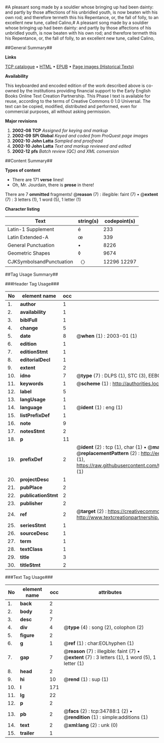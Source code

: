 #A pleasant song made by a souldier whose bringing up had been dainty: and partly by those affections of his unbridled youth, is now beaten with his own rod; and therefore termeth this his Repentance, or, the fall of folly, to an excellent new tune, called Calino,#
A pleasant song made by a souldier whose bringing up had been dainty: and partly by those affections of his unbridled youth, is now beaten with his own rod; and therefore termeth this his Repentance, or, the fall of folly, to an excellent new tune, called Calino,

##General Summary##

**Links**

[TCP catalogue](http://www.ota.ox.ac.uk/tcp/)  • 
[HTML](http://tei.it.ox.ac.uk/tcp/Texts-HTML/free/A43/A43809.html)  • 
[EPUB](http://tei.it.ox.ac.uk/tcp/Texts-EPUB/free/A43/A43809.epub) • 
[Page images (Historical Texts)](https://data.historicaltexts.jisc.ac.uk/view?pubId=eebo-99830337e&pageId=eebo-99830337e-34788-1)

**Availability**

This keyboarded and encoded edition of the
	       work described above is co-owned by the institutions
	       providing financial support to the Early English Books
	       Online Text Creation Partnership. This Phase I text is
	       available for reuse, according to the terms of Creative
	       Commons 0 1.0 Universal. The text can be copied,
	       modified, distributed and performed, even for
	       commercial purposes, all without asking permission.

**Major revisions**

1. __2002-08__ __TCP__ *Assigned for keying and markup*
1. __2002-09__ __SPi Global__ *Keyed and coded from ProQuest page images*
1. __2002-10__ __John Latta__ *Sampled and proofread*
1. __2002-10__ __John Latta__ *Text and markup reviewed and edited*
1. __2002-12__ __pfs__ *Batch review (QC) and XML conversion*

##Content Summary##

**Types of content**

  * There are 171 **verse** lines!
  * Oh, Mr. Jourdain, there is **prose** in there!

There are 7 **ommitted** fragments! 
 @__reason__ (7) : illegible: faint (7)  •  @__extent__ (7) : 3 letters (1), 1 word (5), 1 letter (1)

**Character listing**


|Text|string(s)|codepoint(s)|
|---|---|---|
|Latin-1 Supplement|é|233|
|Latin Extended-A|œ|339|
|General Punctuation|•|8226|
|Geometric Shapes|◊|9674|
|CJKSymbolsandPunctuation|〈〉|12296 12297|

##Tag Usage Summary##

###Header Tag Usage###

|No|element name|occ|attributes|
|---|---|---|---|
|1.|__author__|1||
|2.|__availability__|1||
|3.|__biblFull__|1||
|4.|__change__|5||
|5.|__date__|8| @__when__ (1) : 2003-01 (1)|
|6.|__edition__|1||
|7.|__editionStmt__|1||
|8.|__editorialDecl__|1||
|9.|__extent__|2||
|10.|__idno__|7| @__type__ (7) : DLPS (1), STC (3), EEBO-CITATION (1), PROQUEST (1), VID (1)|
|11.|__keywords__|1| @__scheme__ (1) : http://authorities.loc.gov/ (1)|
|12.|__label__|5||
|13.|__langUsage__|1||
|14.|__language__|1| @__ident__ (1) : eng (1)|
|15.|__listPrefixDef__|1||
|16.|__note__|9||
|17.|__notesStmt__|2||
|18.|__p__|11||
|19.|__prefixDef__|2| @__ident__ (2) : tcp (1), char (1)  •  @__matchPattern__ (2) : ([0-9\-]+):([0-9IVX]+) (1), (.+) (1)  •  @__replacementPattern__ (2) : http://eebo.chadwyck.com/downloadtiff?vid=$1&page=$2 (1), https://raw.githubusercontent.com/textcreationpartnership/Texts/master/tcpchars.xml#$1 (1)|
|20.|__projectDesc__|1||
|21.|__pubPlace__|2||
|22.|__publicationStmt__|2||
|23.|__publisher__|2||
|24.|__ref__|2| @__target__ (2) : https://creativecommons.org/publicdomain/zero/1.0/ (1), http://www.textcreationpartnership.org/docs/. (1)|
|25.|__seriesStmt__|1||
|26.|__sourceDesc__|1||
|27.|__term__|1||
|28.|__textClass__|1||
|29.|__title__|3||
|30.|__titleStmt__|2||


###Text Tag Usage###

|No|element name|occ|attributes|
|---|---|---|---|
|1.|__back__|2||
|2.|__body__|2||
|3.|__desc__|7||
|4.|__div__|4| @__type__ (4) : song (2), colophon (2)|
|5.|__figure__|2||
|6.|__g__|1| @__ref__ (1) : char:EOLhyphen (1)|
|7.|__gap__|7| @__reason__ (7) : illegible: faint (7)  •  @__extent__ (7) : 3 letters (1), 1 word (5), 1 letter (1)|
|8.|__head__|2||
|9.|__hi__|10| @__rend__ (1) : sup (1)|
|10.|__l__|171||
|11.|__lg__|22||
|12.|__p__|2||
|13.|__pb__|2| @__facs__ (2) : tcp:34788:1 (2)  •  @__rendition__ (1) : simple:additions (1)|
|14.|__text__|2| @__xml:lang__ (2) : unk (0)|
|15.|__trailer__|1||
